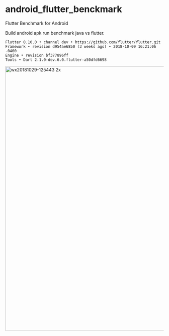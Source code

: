 # android_flutter_benckmark
Flutter Benchmark for Android

Build android apk run benchmark java vs flutter.

```
Flutter 0.10.0 • channel dev • https://github.com/flutter/flutter.git
Framework • revision d954ae6850 (3 weeks ago) • 2018-10-09 16:21:06 -0400
Engine • revision bf377896ff
Tools • Dart 2.1.0-dev.6.0.flutter-a50dfd6698
```

<img width="841" alt="wx20181029-125443 2x" src="https://user-images.githubusercontent.com/3352030/47630070-c2c4c000-db79-11e8-9055-47aa742f3530.png">


